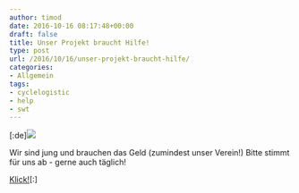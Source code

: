 ```yaml
---
author: timod
date: 2016-10-16 08:17:48+00:00
draft: false
title: Unser Projekt braucht Hilfe!
type: post
url: /2016/10/16/unser-projekt-braucht-hilfe/
categories:
- Allgemein
tags:
- cyclelogistic
- help
- swt
---
```


[:de][![](https://www.swt-umweltpreis.de/wp-content/uploads/sites/4/2016/10/profil_445_wellz-kargo_foto-1024x768.jpg)
](https://www.swt-umweltpreis.de/profile/cycle-logistics-tübingen/)

Wir sind jung und brauchen das Geld (zumindest unser Verein!) Bitte stimmt für uns ab - gerne auch täglich!

[Klick!](https://www.swt-umweltpreis.de/profile/cycle-logistics-tübingen/)[:]
